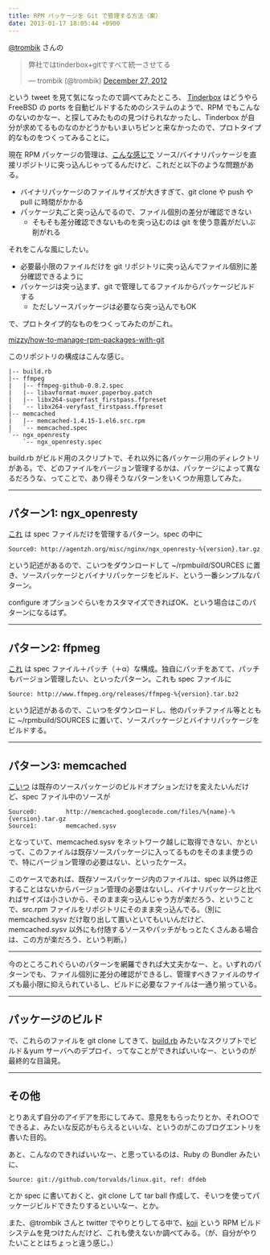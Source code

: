```yaml
---
title: RPM パッケージを Git で管理する方法（案）
date: 2013-01-17 18:05:44 +0900
---
```


[@trombik](https://twitter.com/trombik) さんの

<blockquote class="twitter-tweet"><p>弊社ではtinderbox+gitですべて統一させてる</p>&mdash; trombik (@trombik) <a href="https://twitter.com/trombik/status/284200636021608449" data-datetime="2012-12-27T07:34:46+00:00">December 27, 2012</a></blockquote>
<script async src="//platform.twitter.com/widgets.js" charset="utf-8"></script>

という tweet を見て気になったので調べてみたところ、 [Tinderbox](https://wiki.freebsd.org/Tinderbox) はどうやら FreeBSD の ports を自動ビルドするためのシステムのようで、RPM でもこんなのないのかなー、と探してみたものの見つけられなかったし、Tinderbox が自分が求めてるものなのかどうかもいまいちピンと来なかったので、プロトタイプ的なものをつくってみることに。

現在 RPM パッケージの管理は、[こんな感じで](https://github.com/paperboy-sqale/sqale-yum) ソース/バイナリパッケージを直接リポジトリに突っ込んじゃってるんだけど、これだと以下のような問題がある。

 * バイナリパッケージのファイルサイズが大きすぎて、git clone や push や pull に時間がかかる
 * パッケージ丸ごと突っ込んでるので、ファイル個別の差分が確認できない
   * そもそも差分確認できないものを突っ込むのは git を使う意義がだいぶ削がれる

それをこんな風にしたい。

 * 必要最小限のファイルだけを git リポジトリに突っ込んでファイル個別に差分確認できるように
 * パッケージは突っ込まず、git で管理してるファイルからパッケージビルドする
   * ただしソースパッケージは必要なら突っ込んでもOK

で、プロトタイプ的なものをつくってみたのがこれ。

[mizzy/how-to-manage-rpm-packages-with-git](https://github.com/mizzy/how-to-manage-rpm-packages-with-git)

このリポジトリの構成はこんな感じ。

```
|-- build.rb
|-- ffmpeg
|   |-- ffmpeg-github-0.8.2.spec
|   |-- libavformat-muxer.paperboy.patch
|   |-- libx264-superfast_firstpass.ffpreset
|   `-- libx264-veryfast_firstpass.ffpreset
|-- memcached
|   |-- memcached-1.4.15-1.el6.src.rpm
|   `-- memcached.spec
`-- ngx_openresty
    `-- ngx_openresty.spec
```

build.rb がビルド用のスクリプトで、それ以外に各パッケージ用のディレクトリがある。で、どのファイルをバージョン管理するかは、パッケージによって異なるだろうな、ってことで、あり得そうなパターンをいくつか用意してみた。

----

## パターン1: ngx_openresty

[これ](https://github.com/mizzy/how-to-manage-rpm-packages-with-git/tree/master/ngx_openresty) は spec ファイルだけを管理するパターン。spec の中に

```
Source0: http://agentzh.org/misc/nginx/ngx_openresty-%{version}.tar.gz
```

という記述があるので、こいつをダウンロードして ~/rpmbuild/SOURCES に置き、ソースパッケージとバイナリパッケージをビルド、という一番シンプルなパターン。

configure オプションぐらいをカスタマイズできればOK、という場合はこのパターンになるはず。


----

## パターン2: ffpmeg

[これ](https://github.com/mizzy/how-to-manage-rpm-packages-with-git/tree/master/ffmpeg) は spec ファイル＋パッチ（＋α）な構成。独自にパッチをあてて、パッチもバージョン管理したい、といったパターン。これも spec ファイルに


```
Source: http://www.ffmpeg.org/releases/ffmpeg-%{version}.tar.bz2
```

という記述があるので、こいつをダウンロードし、他のパッチファイル等とともに ~/rpmbuild/SOURCES に置いて、ソースパッケージとバイナリパッケージをビルドする。


----

## パターン3: memcached

[こいつ](https://github.com/mizzy/how-to-manage-rpm-packages-with-git/tree/master/memcached) は既存のソースパッケージのビルドオプションだけを変えたいんだけど、spec ファイル中のソースが

```
Source0:        http://memcached.googlecode.com/files/%{name}-%{version}.tar.gz
Source1:        memcached.sysv
```

となっていて、memcached.sysv をネットワーク越しに取得できない、かといって、このファイルは既存ソースパッケージに入ってるものをそのまま使うので、特にバージョン管理の必要はない、といったケース。

このケースであれば、既存ソースパッケージ内のファイルは、spec 以外は修正することはないからバージョン管理の必要はないし、バイナリパッケージと比べればサイズは小さいから、そのまま突っ込んじゃう方が楽だろう、ということで、src.rpm ファイルをリポジトリにそのまま突っ込んでる。（別に memcached.sysv だけ取り出して置いといてもいいんだけど、memcached.sysv 以外にも付随するソースやパッチがもっとたくさんある場合は、この方が楽だろう、という判断。）

----

今のところこれぐらいのパターンを網羅できれば大丈夫かなー、と。いずれのパターンでも、ファイル個別に差分の確認ができるし、管理すべきファイルのサイズも最小限に抑えられているし、ビルドに必要なファイルは一通り揃っている。

----

## パッケージのビルド

で、これらのファイルを git clone してきて、[build.rb](https://github.com/mizzy/how-to-manage-rpm-packages-with-git/blob/master/build.rb) みたいなスクリプトでビルド＆yum サーバへのデプロイ、ってなことができればいいなー、というのが最終的な目論見。

----

## その他

とりあえず自分のアイデアを形にしてみて、意見をもらったりとか、それ○○でできるよ、みたいな反応がもらえるといいな、というのがこのブログエントリを書いた目的。

あと、こんなのできればいいなー、と思っているのは、Ruby の Bundler みたいに、

```
Source: git://github.com/torvalds/linux.git, ref: dfdeb
```

とか spec に書いておくと、git clone して tar ball 作成して、そいつを使ってパッケージビルドできたりするといいなー、とか。

また、@trombik さんと twitter でやりとりしてる中で、[koji](https://fedorahosted.org/koji/wiki) という RPM ビルドシステムを見つけたんだけど、これも使えないか調べてみる。（が、自分がやりたいこととはちょっと違う感じ。）
